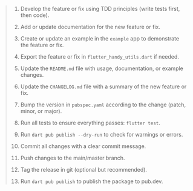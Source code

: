 > 1. Develop the feature or fix using TDD principles (write tests first, then code).
>
> 2. Add or update documentation for the new feature or fix.
>
> 3. Create or update an example in the `example` app to demonstrate the feature or fix.
>
> 4. Export the feature or fix in `flutter_handy_utils.dart` if needed.
>
> 5. Update the `README.md` file with usage, documentation, or example changes.
>
> 6. Update the `CHANGELOG.md` file with a summary of the new feature or fix.
>
> 7. Bump the version in `pubspec.yaml` according to the change (patch, minor, or major).
>
> 8. Run all tests to ensure everything passes: `flutter test`.
>
> 9. Run `dart pub publish --dry-run` to check for warnings or errors.
>
> 10. Commit all changes with a clear commit message.
>
> 11. Push changes to the main/master branch.
>
> 12. Tag the release in git (optional but recommended).
>
> 13. Run `dart pub publish` to publish the package to pub.dev.
